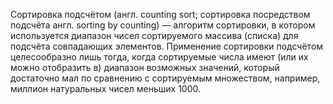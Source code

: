 Сортировка подсчётом (англ. counting sort; сортировка посредством подсчёта англ. sorting by counting) — алгоритм сортировки, в котором используется диапазон чисел сортируемого массива (списка) для подсчёта совпадающих элементов. Применение сортировки подсчётом целесообразно лишь тогда, когда сортируемые числа имеют (или их можно отобразить в) диапазон возможных значений, который достаточно мал по сравнению с сортируемым множеством, например, миллион натуральных чисел меньших 1000.